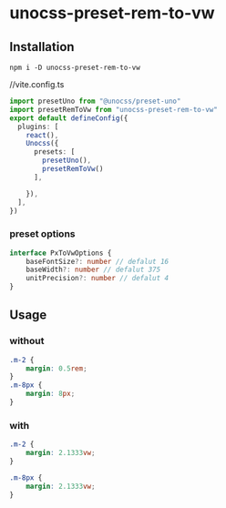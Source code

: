 # unocss-preset-rem-to-vw

## Installation

```
npm i -D unocss-preset-rem-to-vw
```

//vite.config.ts

```ts
import presetUno from "@unocss/preset-uno"
import presetRemToVw from "unocss-preset-rem-to-vw"
export default defineConfig({
  plugins: [
    react(),
    Unocss({
      presets: [
        presetUno(),
        presetRemToVw()
      ],

    }),
  ],
})
```

### preset options

```ts
interface PxToVwOptions {
	baseFontSize?: number // defalut 16
	baseWidth?: number // defalut 375
	unitPrecision?: number // defalut 4
}
```

## Usage

### without

```css
.m-2 {
	margin: 0.5rem;
}
.m-8px {
	margin: 8px;
}
```

</td><td width="500px" valign="top">

### with

```css
.m-2 {
	margin: 2.1333vw;
}

.m-8px {
	margin: 2.1333vw;
}
```

</td></tr></table>

